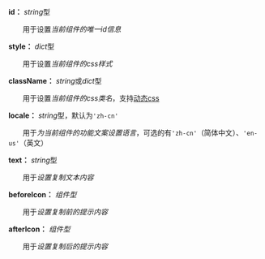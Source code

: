 **id：** *string*型

　　用于设置*当前组件的唯一id信息*

**style：** *dict*型

　　用于设置*当前组件的css样式*

**className：** *string*或*dict*型

　　用于设置*当前组件的css类名*，支持[动态css](/advanced-classname)

**locale：** *string*型，默认为`'zh-cn'`

　　用于*为当前组件的功能文案设置语言*，可选的有`'zh-cn'`（简体中文）、`'en-us'`（英文）

**text：** *string*型

　　用于*设置复制文本内容*

**beforeIcon：** *组件型*

　　用于*设置复制前的提示内容*

**afterIcon：** *组件型*

　　用于*设置复制后的提示内容*